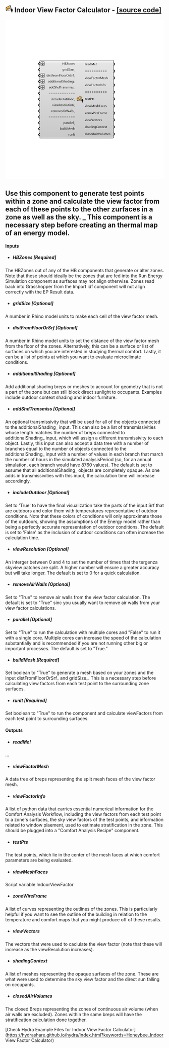 ## ![](../../images/icons/Indoor_View_Factor_Calculator.png) Indoor View Factor Calculator - [[source code]](https://github.com/ladybug-tools/honeybee-legacy/tree/master/src/Honeybee_Indoor%20View%20Factor%20Calculator.py)

![](../../images/components/Indoor_View_Factor_Calculator.png)

Use this component to generate test points within a zone and calculate the view factor from each of these points to the other zurfaces in a zone as well as the sky.
 _
 This component is a necessary step before creating an thermal map of an energy model.
 -
 

#### Inputs
* ##### HBZones [Required]
The HBZones out of any of the HB components that generate or alter zones.  Note that these should ideally be the zones that are fed into the Run Energy Simulation component as surfaces may not align otherwise.  Zones read back into Grasshopper from the Import idf component will not align correctly with the EP Result data.
* ##### gridSize [Optional]
A number in Rhino model units to make each cell of the view factor mesh.
* ##### distFromFloorOrSrf [Optional]
A number in Rhino model units to set the distance of the view factor mesh from the floor of the zones.  Alternatively, this can be a surface or list of surfaces on which you are interested in studying thermal comfort.  Lastly, it can be a list of points at which you want to evaluate microclimate conditions.
* ##### additionalShading [Optional]
Add additional shading breps or meshes to account for geometry that is not a part of the zone but can still block direct sunlight to occupants.  Examples include outdoor context shading and indoor furniture.
* ##### addShdTransmiss [Optional]
An optional transmissivity that will be used for all of the objects connected to the additionalShading_ input.  This can also be a list of transmissivities whose length matches the number of breps connected to additionalShading_ input, which will assign a different transmissivity to each object.  Lastly, this input can also accept a data tree with a number of branches equal to the number of objects connected to the additionalShading_ input with a number of values in each branch that march the number of hours in the simulated analysisPeriod (so, for an annual simulation, each branch would have 8760 values).  The default is set to assume that all additionalShading_ objects are completely opaque.  As one adds in transmissivities with this input, the calculation time will increase accordingly.
* ##### includeOutdoor [Optional]
Set to 'True' to have the final visualization take the parts of the input Srf that are outdoors and color them with temperatures representative of outdoor conditions.  Note that these colors of conditions will only approximate those of the outdoors, showing the assumptions of the Energy model rather than being a perfectly accurate representation of outdoor conditions.  The default is set to 'False' as the inclusion of outdoor conditions can often increase the calculation time.
* ##### viewResolution [Optional]
An interger between 0 and 4 to set the number of times that the tergenza skyview patches are split.  A higher number will ensure a greater accuracy but will take longer.  The default is set to 0 for a quick calculation.
* ##### removeAirWalls [Optional]
Set to "True" to remove air walls from the view factor calculation.  The default is set to "True" sinc you usually want to remove air walls from your view factor calculations.
* ##### parallel [Optional]
Set to "True" to run the calculation with multiple cores and "False" to run it with a single core.  Multiple cores can increase the speed of the calculation substantially and is recommended if you are not running other big or important processes.  The default is set to "True."
* ##### buildMesh [Required]
Set boolean to "True" to generate a mesh based on your zones and the input distFromFloorOrSrf_ and gridSize_.  This is a necessary step before calculating view factors from each test point to the surrounding zone surfaces.
* ##### runIt [Required]
Set boolean to "True" to run the component and calculate viewFactors from each test point to surrounding surfaces.

#### Outputs
* ##### readMe!
...
* ##### viewFactorMesh
A data tree of breps representing the split mesh faces of the view factor mesh.
* ##### viewFactorInfo
A list of python data that carries essential numerical information for the Comfort Analysis Workflow, including the view factors from each test point to a zone's surfaces, the sky view factors of the test points, and information related to window plaement, used to estimate stratification in the zone.  This should be plugged into a "Comfort Analysis Recipe" component.
* ##### testPts
The test points, which lie in the center of the mesh faces at which comfort parameters are being evaluated.
* ##### viewMeshFaces
Script variable IndoorViewFactor
* ##### zoneWireFrame
A list of curves representing the outlines of the zones.  This is particularly helpful if you want to see the outline of the building in relation to the temperature and comfort maps that you might produce off of these results.
* ##### viewVectors
The vectors that were used to caclulate the view factor (note that these will increase as the viewResolution increases).
* ##### shadingContext
A list of meshes representing the opaque surfaces of the zone.  These are what were used to determine the sky view factor and the direct sun falling on occupants.
* ##### closedAirVolumes
The closed Breps representing the zones of continuous air volume (when air walls are excluded).  Zones within the same breps will have the stratification calculation done together.


[Check Hydra Example Files for Indoor View Factor Calculator](https://hydrashare.github.io/hydra/index.html?keywords=Honeybee_Indoor View Factor Calculator)